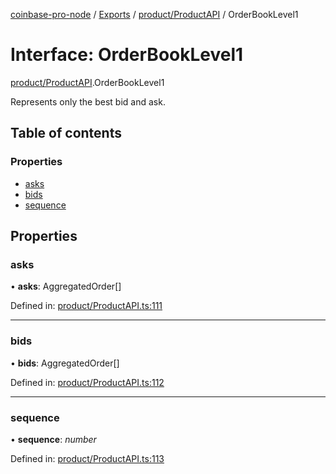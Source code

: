 [coinbase-pro-node](../README.md) / [Exports](../modules.md) / [product/ProductAPI](../modules/product_productapi.md) / OrderBookLevel1

# Interface: OrderBookLevel1

[product/ProductAPI](../modules/product_productapi.md).OrderBookLevel1

Represents only the best bid and ask.

## Table of contents

### Properties

- [asks](product_productapi.orderbooklevel1.md#asks)
- [bids](product_productapi.orderbooklevel1.md#bids)
- [sequence](product_productapi.orderbooklevel1.md#sequence)

## Properties

### asks

• **asks**: AggregatedOrder[]

Defined in: [product/ProductAPI.ts:111](https://github.com/bennycode/coinbase-pro-node/blob/3a89239/src/product/ProductAPI.ts#L111)

---

### bids

• **bids**: AggregatedOrder[]

Defined in: [product/ProductAPI.ts:112](https://github.com/bennycode/coinbase-pro-node/blob/3a89239/src/product/ProductAPI.ts#L112)

---

### sequence

• **sequence**: _number_

Defined in: [product/ProductAPI.ts:113](https://github.com/bennycode/coinbase-pro-node/blob/3a89239/src/product/ProductAPI.ts#L113)
